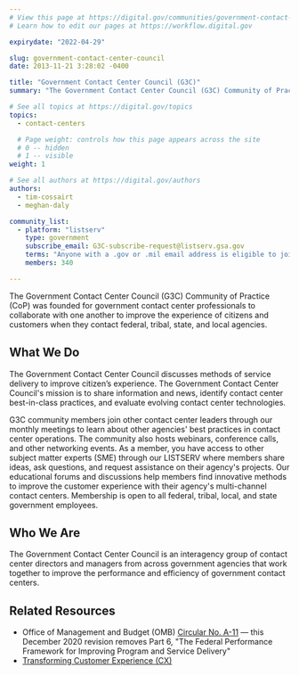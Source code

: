 ```yaml
---
# View this page at https://digital.gov/communities/government-contact-center-council
# Learn how to edit our pages at https://workflow.digital.gov

expirydate: "2022-04-29"

slug: government-contact-center-council
date: 2013-11-21 3:28:02 -0400

title: "Government Contact Center Council (G3C)"
summary: "The Government Contact Center Council (G3C) Community of Practice (CoP) consists of contact center leaders from agencies in all levels of government focused on delivering exceptional customer experience."

# See all topics at https://digital.gov/topics
topics:
  - contact-centers

  # Page weight: controls how this page appears across the site
  # 0 -- hidden
  # 1 -- visible
weight: 1

# See all authors at https://digital.gov/authors
authors:
  - tim-cossairt
  - meghan-daly

community_list:
  - platform: "listserv"
    type: government
    subscribe_email: G3C-subscribe-request@listserv.gsa.gov
    terms: "Anyone with a .gov or .mil email address is eligible to join."
    members: 340

---
```


The Government Contact Center Council (G3C) Community of Practice (CoP) was founded for government contact center professionals to collaborate with one another to improve the experience of citizens and customers when they contact federal, tribal, state, and local agencies.

## What We Do

The Government Contact Center Council discusses methods of service delivery to improve citizen’s experience. The Government Contact Center Council's mission is to share information and news, identify contact center best-in-class practices, and evaluate evolving contact center technologies.

G3C community members join other contact center leaders through our monthly meetings to learn about other agencies' best practices in contact center operations. The community also hosts webinars, conference calls, and other networking events. As a member, you have access to other subject matter experts (SME) through our LISTSERV where members share ideas, ask questions, and request assistance on their agency's projects. Our educational forums and discussions help members find innovative methods to improve the customer experience with their agency's multi-channel contact centers. Membership is open to all federal, tribal, local, and state government employees.

## Who We Are

The Government Contact Center Council is an interagency group of contact center directors and managers from across government agencies that work together to improve the performance and efficiency of government contact centers.

## Related Resources

* Office of Management and Budget (OMB) [Circular No. A-11](https://www.whitehouse.gov/wp-content/uploads/2018/06/a11.pdf) — this December 2020 revision removes Part 6, "The Federal Performance Framework for Improving Program and Service Delivery"
* [Transforming Customer Experience (CX)](https://www.performance.gov/cx/)
